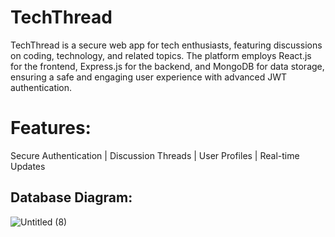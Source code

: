 # TechThread
TechThread is a secure web app for tech enthusiasts, featuring discussions on coding, technology, and related topics. The platform employs React.js for the frontend, Express.js for the backend, and MongoDB for data storage, ensuring a safe and engaging user experience with advanced JWT authentication.

# Features:

Secure Authentication |
Discussion Threads |
User Profiles |
Real-time Updates

## Database Diagram:

![Untitled (8)](https://github.com/Harshsharma836/TechThread/assets/70514943/da4c2877-3510-480a-b12e-638f59ddb48b)
